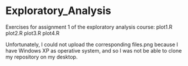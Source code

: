 Exploratory_Analysis
====================

Exercises for assignment 1 of the exploratory analysis course:
plot1.R
plot2.R
plot3.R
plot4.R

Unfortunately, I could not upload the corresponding files.png because I have Windows XP as operative system,
and so I was not be able to clone my repository on my desktop.

